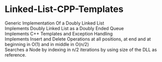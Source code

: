 # Linked-List-CPP-Templates
Generic Implementation Of a Doubly Linked List<br>
Implements Doubly Linked List as a Doubly Ended Queue<br>
Implements C++ Templates and Exception Handling<br>
Implements Insert and Delete Operations at all positions, at end and at beginning in O(1) and in middle in O(n/2)<br>
Searches a Node by indexing in n/2 iterations by using size of the DLL as reference.<br>
